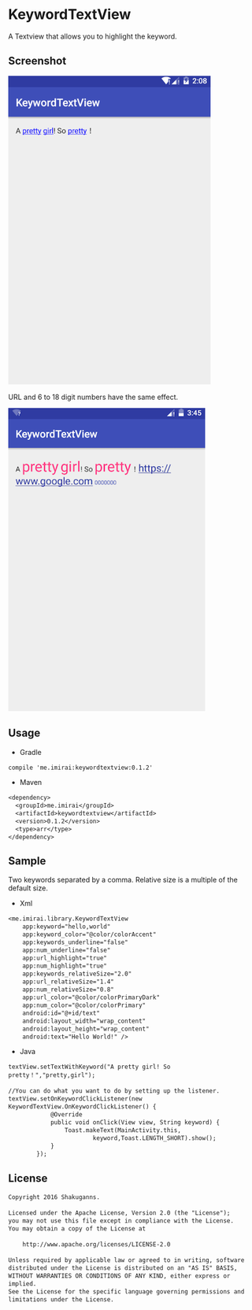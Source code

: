 # KeywordTextView
A Textview that allows you to highlight the keyword.

## Screenshot
[![screen](https://github.com/shakuganns/KeywordTextView/blob/master/art/ss1.png)](https://github.com/shakuganns/KeywordTextView)

URL and 6 to 18 digit numbers have the same effect.

[![screen](https://github.com/shakuganns/KeywordTextView/blob/master/art/ss2.png)](https://github.com/shakuganns/KeywordTextView)

## Usage
* Gradle
```
compile 'me.imirai:keywordtextview:0.1.2'
```
* Maven
```
<dependency>
  <groupId>me.imirai</groupId>
  <artifactId>keywordtextview</artifactId>
  <version>0.1.2</version>
  <type>arr</type>
</dependency> 
```

## Sample
Two keywords separated by a comma.
Relative size is a multiple of the default size.
* Xml
```
<me.imirai.library.KeywordTextView
    app:keyword="hello,world"
    app:keyword_color="@color/colorAccent"
    app:keywords_underline="false"
    app:num_underline="false"
    app:url_highlight="true"
    app:num_highlight="true"
    app:keywords_relativeSize="2.0"
    app:url_relativeSize="1.4"
    app:num_relativeSize="0.8"
    app:url_color="@color/colorPrimaryDark"
    app:num_color="@color/colorPrimary"
    android:id="@+id/text"
    android:layout_width="wrap_content"
    android:layout_height="wrap_content"
    android:text="Hello World!" />
```

* Java
```
textView.setTextWithKeyword("A pretty girl! So pretty！","pretty,girl");

//You can do what you want to do by setting up the listener.
textView.setOnKeywordClickListener(new KeywordTextView.OnKeywordClickListener() {
            @Override
            public void onClick(View view, String keyword) {
                Toast.makeText(MainActivity.this,
                        keyword,Toast.LENGTH_SHORT).show();
            }
        });
```

License
--------

    Copyright 2016 Shakuganns.
    
    Licensed under the Apache License, Version 2.0 (the "License");
    you may not use this file except in compliance with the License.
    You may obtain a copy of the License at
    
        http://www.apache.org/licenses/LICENSE-2.0
    
    Unless required by applicable law or agreed to in writing, software
    distributed under the License is distributed on an "AS IS" BASIS,
    WITHOUT WARRANTIES OR CONDITIONS OF ANY KIND, either express or implied.
    See the License for the specific language governing permissions and
    limitations under the License.
